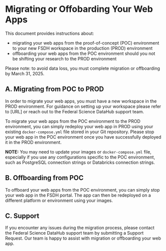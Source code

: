 # Migrating or Offobarding Your Web Apps

This document provides instructions about:

*	migrating your web apps from the proof-of-concept (POC) environment to your new FSDH workspace in the production (PROD) environment
*	offboarding your web apps from the POC environment should you not be shifting your research to the PROD environment

Please note: to avoid data loss, you must complete migration or offboarding by March 31, 2025.

## A. Migrating from POC to PROD

In order to migrate your web apps, you must have a new workspace in the PROD environment. For guidance on setting up your workspace please refer to [URL] or reach out to the Federal Science DataHub support team.

To migrate your web apps from the POC environment to the PROD environment, you can simply redeploy your web app in PROD using your existing `docker-compose.yml` file stored in your Git repository. Please stop your web app in the POC environment once you have successfully deployed it in the PROD environment.

**NOTE:** You may need to update your images or `docker-compose.yml` file, especially if you use any configurations specific to the POC environment, such as PostgreSQL connection strings or Databricks connection strings.

## B. Offboarding from POC

To offboard your web apps from the POC environment, you can simply stop your web app in the FSDH portal. The app can then be redeployed on a different platform or environment using your images.

## C. Support

If you encounter any issues during the migration process, please contact the Federal Science DataHub support team by submitting a Support Request. Our team is happy to assist with migration or offboarding your web app.
